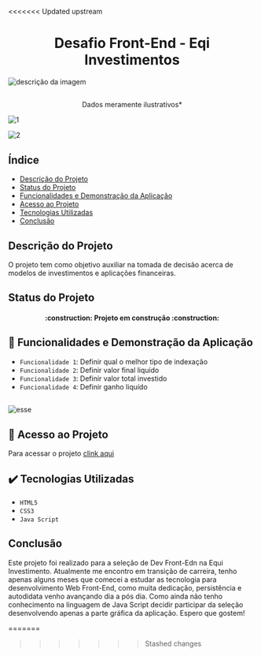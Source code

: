 <<<<<<< Updated upstream
<h1 align="center">Desafio Front-End - Eqi Investimentos</h1>

![descrição da imagem](https://edools-3-production.s3.amazonaws.com/org-105417%2Fschool-106529%2F8a2469bf79e950796bc7bcf9dce3775a%2Flogo_eqi.png)
##

<p align="center"> Dados meramente ilustrativos*</p>

![1](https://user-images.githubusercontent.com/84509152/154595974-f67fbea2-6aae-4790-a42c-c827b2879609.png)

![2](https://user-images.githubusercontent.com/84509152/154596188-59967e74-d58c-4709-84a0-97f0de051309.png)


## Índice 

* [Descrição do Projeto](#descrição-do-projeto)
* [Status do Projeto](#status-do-Projeto)
* [Funcionalidades e Demonstração da Aplicação](#funcionalidades-e-demonstração-da-aplicação)
* [Acesso ao Projeto](#acesso-ao-projeto)
* [Tecnologias Utilizadas](#tecnologias-utilizadas)
* [Conclusão](#conclusão)

## Descrição do Projeto
O projeto tem como objetivo auxiliar na tomada de decisão acerca de modelos de investimentos e aplicações financeiras. 

## Status do Projeto

<h4 align="center"> 
    :construction:  Projeto em construção  :construction:
</h4>

## :hammer: Funcionalidades e Demonstração da Aplicação

- `Funcionalidade 1`: Definir qual o melhor tipo de indexação
- `Funcionalidade 2`: Definir valor final liquído
- `Funcionalidade 3`: Definir valor total investido
- `Funcionalidade 4`: Definir ganho liquído

##

![esse](https://user-images.githubusercontent.com/84509152/154597447-ae70890d-2ae7-45bd-b140-d8ea9df0a086.gif)


## 📁 Acesso ao Projeto

Para acessar o projeto <a href="https://rafaelhipolitoo.github.io/eqi-investimentos-desafio/">clink aqui</a>

## ✔️ Tecnologias Utilizadas

- `HTML5`
- `CSS3`
- `Java Script`

## Conclusão 
Este projeto foi realizado para a seleção de Dev Front-Edn na Equi Investimento.
Atualmente me encontro em transição de carreira, tenho apenas alguns meses que comecei a estudar as tecnologia para desenvolvimento Web Front-End, como muita dedicação, persistência e autodidata venho avançando dia a pós dia. Como ainda não tenho conhecimento na linguagem de Java Script decidir participar da seleção desenvolvendo apenas a parte gráfica da aplicação. Espero que gostem!


=======
>>>>>>> Stashed changes
